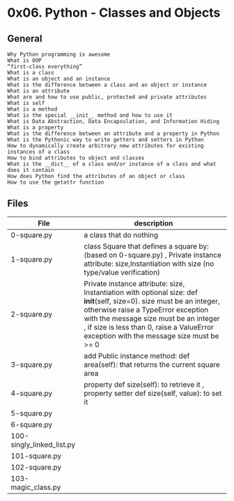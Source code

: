 # 0x06. Python - Classes and Objects
## General

    Why Python programming is awesome
    What is OOP
    “first-class everything”
    What is a class
    What is an object and an instance
    What is the difference between a class and an object or instance
    What is an attribute
    What are and how to use public, protected and private attributes
    What is self
    What is a method
    What is the special __init__ method and how to use it
    What is Data Abstraction, Data Encapsulation, and Information Hiding
    What is a property
    What is the difference between an attribute and a property in Python
    What is the Pythonic way to write getters and setters in Python
    How to dynamically create arbitrary new attributes for existing instances of a class
    How to bind attributes to object and classes
    What is the __dict__ of a class and/or instance of a class and what does it contain
    How does Python find the attributes of an object or class
    How to use the getattr function

## Files
|File | description|
|---|---|
|0-square.py|a class that do nothing|
|1-square.py|class Square that defines a square by: (based on 0-square.py) , Private instance attribute: size,Instantiation with size (no type/value verification)|
|2-square.py| Private instance attribute: size, Instantiation with optional size: def __init__(self, size=0). size must be an integer, otherwise raise a TypeError exception with the message size must be an integer , if size is less than 0, raise a ValueError exception with the message size must be >= 0|
|3-square.py|add Public instance method: def area(self): that returns the current square area|
|4-square.py|property def size(self): to retrieve it , property setter def size(self, value): to set it|
|5-square.py||
|6-square.py||
|100-singly_linked_list.py||
|101-square.py||
|102-square.py||
|103-magic_class.py||